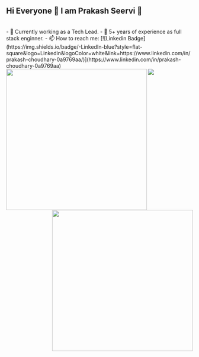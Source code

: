   
## Hi Everyone 👋 I am Prakash Seervi 🔭
<br/>
- 💪 Currently working as a Tech Lead.
- 💼 5+ years of experience as full stack enginner.  
- 📫 How to reach me: [![Linkedin Badge](https://img.shields.io/badge/-LinkedIn-blue?style=flat-square&logo=Linkedin&logoColor=white&link=https://www.linkedin.com/in/prakash-choudhary-0a9769aa/)](https://www.linkedin.com/in/prakash-choudhary-0a9769aa)
<br/>
 
  
<a href="https://github.com/prakashseervi">
   <img align="center" src="https://github-readme-stats.vercel.app/api/top-langs/?username=prakashseervi&theme=dracula&langs_count=4" />
 <img align="left" width=380 src="https://github-readme-stats.vercel.app/api?username=prakashseervi&count_private=true&theme=dracula" /> <img align="right" width=380 src="https://github-readme-streak-stats.herokuapp.com/?user=prakashseervi&theme=dracula" />

</a>
  
  
 

<!--
**prakashseervi/prakashseervi** is a ✨ _special_ ✨ repository because its `README.md` (this file) appears on your GitHub profile.

Here are some ideas to get you started:

- 🔭 I’m currently working on ...
- 🌱 I’m currently learning ...
- 👯 I’m looking to collaborate on ...
- 🤔 I’m looking for help with ...
- 💬 Ask me about ...
- 📫 How to reach me: ...
- 😄 Pronouns: ...
- ⚡ Fun fact: ...
-->
